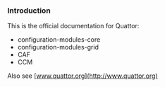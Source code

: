 ### Introduction

This is the official documentation for Quattor:

 - configuration-modules-core
 - configuration-modules-grid
 - CAF
 - CCM

Also see [www.quattor.org](http://www.quattor.org)
